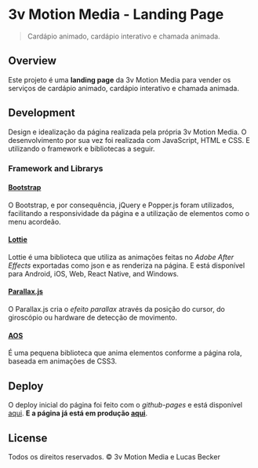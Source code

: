 # 3v Motion Media - Landing Page
> Cardápio animado, cardápio interativo e chamada animada.

## Overview
Este projeto é uma **landing page** da 3v Motion Media para vender os serviços de cardápio animado, cardápio interativo e chamada animada. 

## Development
Design e idealização da página realizada pela própria 3v Motion Media. O desenvolvimento por sua vez foi realizada com JavaScript, HTML e CSS. E utilizando o framework e bibliotecas a seguir.

### Framework and Librarys
#### [Bootstrap](https://getbootstrap.com.br/)
O Bootstrap, e por consequência, jQuery e Popper.js foram utilizados, facilitando a responsividade da página e a utilização de elementos como o menu acordeão.

#### [Lottie](https://airbnb.design/lottie/)
Lottie é uma biblioteca que utiliza as animações feitas no *Adobe After Effects* exportadas como json e as renderiza na página. E está disponível para Android, iOS, Web, React Native, and Windows.

#### [Parallax.js](https://matthew.wagerfield.com/parallax/)
O Parallax.js cria o *efeito parallax* através da posição do cursor, do giroscópio ou hardware de detecção de movimento. 
#### [AOS](https://michalsnik.github.io/aos/)
É uma pequena biblioteca que anima elementos conforme a página rola, baseada em animações de CSS3.

## Deploy

O deploy inicial do página foi feito com o *github-pages* e está disponível [aqui](https://lucasbecker.github.io/3v-motion-media/). **E a página já está em produção [aqui](https://3vmotion.com/cardapio/)**.

## License

Todos os direitos reservados. © 3v Motion Media e Lucas Becker
